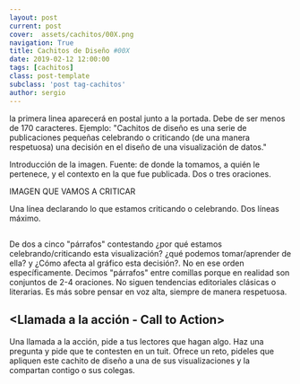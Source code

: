 ```yaml
---
layout: post
current: post
cover:  assets/cachitos/00X.png
navigation: True
title: Cachitos de Diseño #00X
date: 2019-02-12 12:00:00
tags: [cachitos]
class: post-template
subclass: 'post tag-cachitos'
author: sergio
---
```



la primera linea aparecerá en postal junto a la portada. Debe de ser menos de 170 caracteres.
Ejemplo: "Cachitos de diseño es una serie de publicaciones pequeñas celebrando o criticando (de una manera respetuosa) una decisión en el diseño de una visualización de datos."

Introducción de la imagen. Fuente: de donde la tomamos, a quién le pertenece, y el contexto en la que fue publicada. Dos o tres oraciones.

IMAGEN QUE VAMOS A CRITICAR

Una línea declarando lo que estamos criticando o celebrando. Dos líneas máximo.

## <Contenido>

De dos a cinco  "párrafos" contestando ¿por qué estamos celebrando/criticando esta visualización? ¿qué podemos tomar/aprender de ella? y ¿Cómo afecta al gráfico esta decisión?.
No en ese orden específicamente. Decimos "párrafos" entre comillas porque en realidad son conjuntos de 2-4 oraciones. No siguen tendencias editoriales clásicas o literarias. Es más sobre pensar en voz alta, siempre de manera respetuosa.

## <Llamada a la acción - Call to Action>
Una llamada a la acción, pide a tus lectores que hagan algo. Haz una pregunta y pide que te contesten en un tuit. Ofrece un reto, pideles que apliquen este cachito de diseño a una de sus visualizaciones y la compartan contigo o sus colegas.